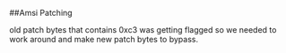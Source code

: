 ##Amsi Patching

old patch bytes that contains 0xc3 was getting flagged
so we needed to work around and make new patch bytes to bypass.
